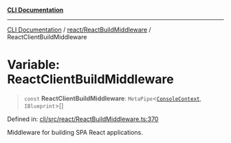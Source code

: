 [**CLI Documentation**](../../../README.md)

***

[CLI Documentation](../../../README.md) / [react/ReactBuildMiddleware](../README.md) / ReactClientBuildMiddleware

# Variable: ReactClientBuildMiddleware

> `const` **ReactClientBuildMiddleware**: `MetaPipe`\<[`ConsoleContext`](../../../declarations/interfaces/ConsoleContext.md), `IBlueprint`\>[]

Defined in: [cli/src/react/ReactBuildMiddleware.ts:370](https://github.com/stonemjs/cli/blob/c980e34c3e365606f5472998f0ccb119c79896c3/src/react/ReactBuildMiddleware.ts#L370)

Middleware for building SPA React applications.
